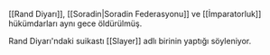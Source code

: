   
[[Rand Diyarı]], [[Soradin|Soradin Federasyonu]] ve [[İmparatorluk]] hükümdarları aynı gece öldürülmüş.  
  
Rand Diyarı'ndaki suikastı [[Slayer]] adlı birinin yaptığı söyleniyor.